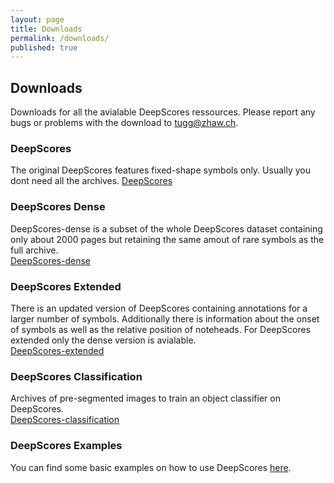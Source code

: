 ```yaml
---
layout: page
title: Downloads
permalink: /downloads/
published: true
---
```

## Downloads
Downloads for all the avialable DeepScores ressources. Please report any bugs or problems with the download to [tugg@zhaw.ch](mailto:tugg@zhaw.ch).

### DeepScores
The original DeepScores features fixed-shape symbols only. Usually you dont need all the archives.   [DeepScores](https://repository.cloudlab.zhaw.ch/artifactory/deepscores/archives/2017/)

### DeepScores Dense
DeepScores-dense is a subset of the whole DeepScores dataset containing only about 2000 pages but retaining the same amout of rare symbols as the full archive.  
[DeepScores-dense](https://repository.cloudlab.zhaw.ch/artifactory/deepscores/deep_scores_dense.zip)

### DeepScores Extended
There is an updated version of DeepScores containing annotations for a larger number of symbols. Additionally there is information about the onset of symbols as well as the relative position of noteheads. For DeepScores extended only the dense version is avialable.  
[DeepScores-extended](https://repository.cloudlab.zhaw.ch/artifactory/deepscores/ds_extended)

### DeepScores Classification
Archives of pre-segmented images to train an object classifier on DeepScores.  
[DeepScores-classification](https://repository.cloudlab.zhaw.ch/artifactory/deepscores/classification/DeepScores2017_classification.zip)  



### DeepScores Examples
You can find some basic examples on how to use DeepScores [here](https://github.com/tuggeluk/DeepScoresExamples).



